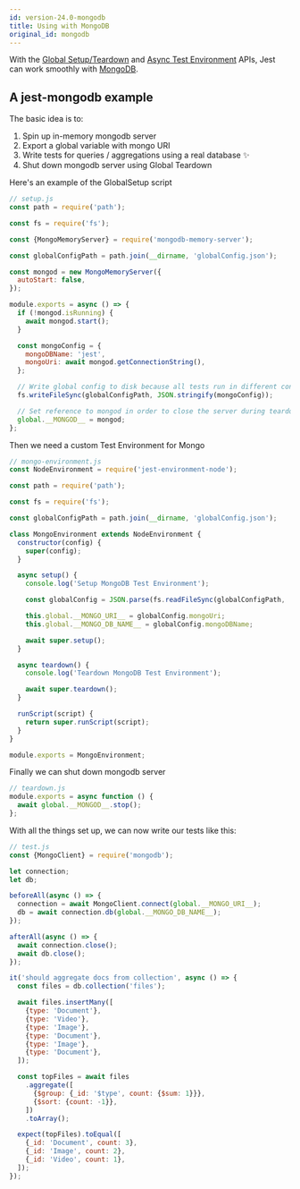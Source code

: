```yaml
---
id: version-24.0-mongodb
title: Using with MongoDB
original_id: mongodb
---
```


With the [Global Setup/Teardown](Configuration.md#globalsetup-string) and [Async Test Environment](Configuration.md#testenvironment-string) APIs, Jest can work smoothly with [MongoDB](https://www.mongodb.com/).

## A jest-mongodb example

The basic idea is to:

1.  Spin up in-memory mongodb server
2.  Export a global variable with mongo URI
3.  Write tests for queries / aggregations using a real database ✨
4.  Shut down mongodb server using Global Teardown

Here's an example of the GlobalSetup script

```js
// setup.js
const path = require('path');

const fs = require('fs');

const {MongoMemoryServer} = require('mongodb-memory-server');

const globalConfigPath = path.join(__dirname, 'globalConfig.json');

const mongod = new MongoMemoryServer({
  autoStart: false,
});

module.exports = async () => {
  if (!mongod.isRunning) {
    await mongod.start();
  }

  const mongoConfig = {
    mongoDBName: 'jest',
    mongoUri: await mongod.getConnectionString(),
  };

  // Write global config to disk because all tests run in different contexts.
  fs.writeFileSync(globalConfigPath, JSON.stringify(mongoConfig));

  // Set reference to mongod in order to close the server during teardown.
  global.__MONGOD__ = mongod;
};
```

Then we need a custom Test Environment for Mongo

```js
// mongo-environment.js
const NodeEnvironment = require('jest-environment-node');

const path = require('path');

const fs = require('fs');

const globalConfigPath = path.join(__dirname, 'globalConfig.json');

class MongoEnvironment extends NodeEnvironment {
  constructor(config) {
    super(config);
  }

  async setup() {
    console.log('Setup MongoDB Test Environment');

    const globalConfig = JSON.parse(fs.readFileSync(globalConfigPath, 'utf-8'));

    this.global.__MONGO_URI__ = globalConfig.mongoUri;
    this.global.__MONGO_DB_NAME__ = globalConfig.mongoDBName;

    await super.setup();
  }

  async teardown() {
    console.log('Teardown MongoDB Test Environment');

    await super.teardown();
  }

  runScript(script) {
    return super.runScript(script);
  }
}

module.exports = MongoEnvironment;
```

Finally we can shut down mongodb server

```js
// teardown.js
module.exports = async function () {
  await global.__MONGOD__.stop();
};
```

With all the things set up, we can now write our tests like this:

```js
// test.js
const {MongoClient} = require('mongodb');

let connection;
let db;

beforeAll(async () => {
  connection = await MongoClient.connect(global.__MONGO_URI__);
  db = await connection.db(global.__MONGO_DB_NAME__);
});

afterAll(async () => {
  await connection.close();
  await db.close();
});

it('should aggregate docs from collection', async () => {
  const files = db.collection('files');

  await files.insertMany([
    {type: 'Document'},
    {type: 'Video'},
    {type: 'Image'},
    {type: 'Document'},
    {type: 'Image'},
    {type: 'Document'},
  ]);

  const topFiles = await files
    .aggregate([
      {$group: {_id: '$type', count: {$sum: 1}}},
      {$sort: {count: -1}},
    ])
    .toArray();

  expect(topFiles).toEqual([
    {_id: 'Document', count: 3},
    {_id: 'Image', count: 2},
    {_id: 'Video', count: 1},
  ]);
});
```
